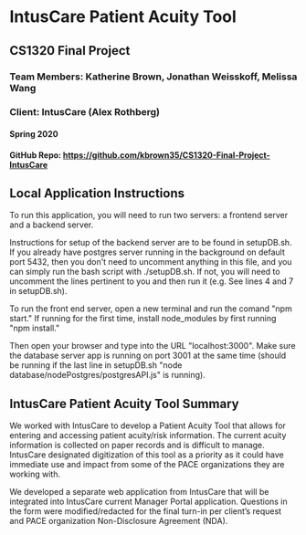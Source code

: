 # IntusCare Patient Acuity Tool

## CS1320 Final Project
### Team Members: Katherine Brown, Jonathan Weisskoff, Melissa Wang
### Client: IntusCare (Alex Rothberg)
#### Spring 2020
#### GitHub Repo: https://github.com/kbrown35/CS1320-Final-Project-IntusCare

## Local Application Instructions

To run this application, you will need to run two servers: a frontend server and a backend server. 

Instructions for setup of the backend server are to be found in setupDB.sh. 
If you already have postgres server running in the background on default port 5432, 
then you don't need to uncomment anything in this file, and you can simply run the bash script with ./setupDB.sh. 
If not, you will need to uncomment the lines pertinent to you and then run it (e.g. See lines 4 and 7 in setupDB.sh).

To run the front end server, open a new terminal and run the comand "npm start." If running for the first time, install node_modules by first running "npm install."

Then open your browser and type into the URL "localhost:3000". Make sure the database server app is running on port 3001 at the same time (should be running if the last line in setupDB.sh "node database/nodePostgres/postgresAPI.js" is running).


## IntusCare Patient Acuity Tool Summary

We worked with IntusCare to develop a Patient Acuity Tool that allows for entering and accessing patient acuity/risk information. The current acuity information is collected on paper records and is difficult to manage. IntusCare designated digitization of this tool as a priority as it could have immediate use and impact from some of the PACE organizations they are working with.

We developed a separate web application from IntusCare that will be integrated into IntusCare current Manager Portal application. Questions in the form were modified/redacted for the final turn-in per client’s request and PACE organization Non-Disclosure Agreement (NDA).




 
